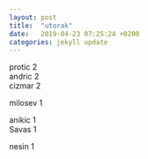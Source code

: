 ```yaml
---
layout: post
title:  "utorak"
date:   2019-04-23 07:25:24 +0200
categories: jekyll update
---
```



protic 2  
andric 2  
cizmar 2  

milosev 1  

anikic 1  
Savas 1  

nesin 1  
